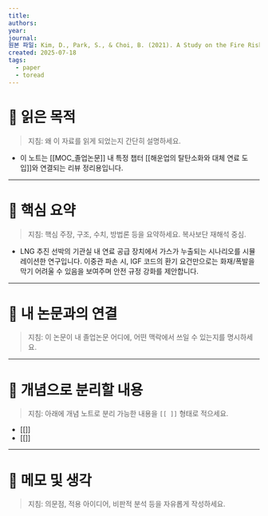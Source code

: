 ```yaml
---
title: 
authors: 
year: 
journal: 
원본 파일: Kim, D., Park, S., & Choi, B. (2021). A Study on the Fire Risk of Fuel Leakage in the Engine Room of a Natural Gas-Fueled Ship. Journal of Marine Science and Engineering, 9(12), 1362.
created: 2025-07-18
tags:
  - paper
  - toread
---
```

# 🎯 읽은 목적  
> 지침: 왜 이 자료를 읽게 되었는지 간단히 설명하세요.

- 이 노트는  [[MOC_졸업논문]] 내 특정 챕터 [[해운업의 탈탄소화와 대체 연료 도입]]와 연결되는 리뷰 정리용입니다.  
---

# 🧩 핵심 요약  
> 지침: 핵심 주장, 구조, 수치, 방법론 등을 요약하세요. 복사보단 재해석 중심.

- LNG 추진 선박의 기관실 내 연료 공급 장치에서 가스가 누출되는 시나리오를 시뮬레이션한 연구입니다. 이중관 파손 시, IGF 코드의 환기 요건만으로는 화재/폭발을 막기 어려울 수 있음을 보여주며 안전 규정 강화를 제안합니다.



---

# 🧠 내 논문과의 연결  
> 지침: 이 논문이 내 졸업논문 어디에, 어떤 맥락에서 쓰일 수 있는지를 명시하세요.

---

# 🧩 개념으로 분리할 내용  
> 지침: 아래에 개념 노트로 분리 가능한 내용을 `[[ ]]` 형태로 적으세요.

- [[]]
- [[]]

---

# 💬 메모 및 생각  
> 지침: 의문점, 적용 아이디어, 비판적 분석 등을 자유롭게 작성하세요.

